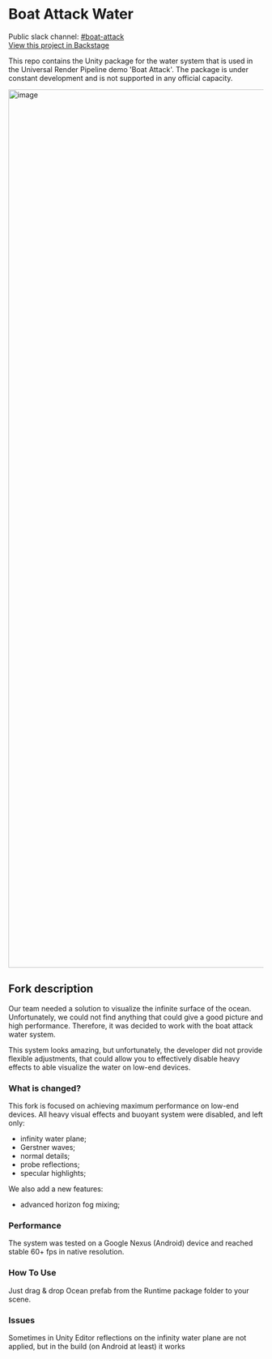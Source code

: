 # Boat Attack Water

Public slack channel: [#boat-attack](https://unity.slack.com/messages/C02M107KQJC/) <br/>
[View this project in Backstage](https://backstage.corp.unity3d.com/catalog/default/component/boat-attack-water) <br/>

This repo contains the Unity package for the water system that is used in the Universal Render Pipeline demo 'Boat Attack'.
The package is under constant development and is not supported in any official capacity.

<img width="1734" alt="image" src="https://user-images.githubusercontent.com/9811576/140533647-cb99836c-64ce-485f-9cce-344f4836212b.png">

## Fork description

Our team needed a solution to visualize the infinite surface of the ocean. Unfortunately, we could not find anything that could give a good picture and high performance. Therefore, it was decided to work with the boat attack water system.

This system looks amazing, but unfortunately, the developer did not provide flexible adjustments, that could allow you to effectively disable heavy effects to able visualize the water on low-end devices.

### What is changed?

This fork is focused on achieving maximum performance on low-end devices. All heavy visual effects and buoyant system were disabled, and left only:
- infinity water plane;
- Gerstner waves;
- normal details;
- probe reflections;
- specular highlights;

We also add a new features:
- advanced horizon fog mixing;

### Performance

The system was tested on a Google Nexus (Android) device and reached stable 60+ fps in native resolution.

### How To Use

Just drag & drop Ocean prefab from the Runtime package folder to your scene.

### Issues

Sometimes in Unity Editor reflections on the infinity water plane are not applied, but in the build (on Android at least) it works 
